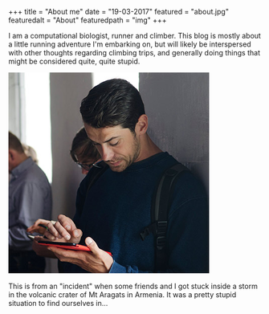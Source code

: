 +++
title = "About me"
date = "19-03-2017"
featured = "about.jpg"
featuredalt = "About"
featuredpath = "img"
+++

I am a computational biologist, runner and climber.  This blog is mostly about a little running adventure I'm embarking on, but will likely be interspersed with other thoughts regarding climbing trips, and generally doing things that might be considered quite, quite stupid.

![This is me][1]

This is from an "incident" when some friends and I got stuck inside a storm in the volcanic crater of Mt Aragats in Armenia.  It was a pretty stupid situation to find ourselves in...

[1]: /img/about.jpg